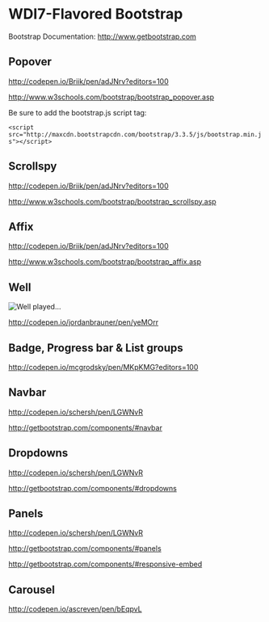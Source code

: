 # WDI7-Flavored Bootstrap

Bootstrap Documentation: http://www.getbootstrap.com

## Popover

http://codepen.io/Briik/pen/adJNrv?editors=100

http://www.w3schools.com/bootstrap/bootstrap_popover.asp

Be sure to add the bootstrap.js script tag:

`<script src="http://maxcdn.bootstrapcdn.com/bootstrap/3.3.5/js/bootstrap.min.js"></script>`


## Scrollspy

http://codepen.io/Briik/pen/adJNrv?editors=100

http://www.w3schools.com/bootstrap/bootstrap_scrollspy.asp


## Affix

http://codepen.io/Briik/pen/adJNrv?editors=100

http://www.w3schools.com/bootstrap/bootstrap_affix.asp


## Well

![Well played...](https://i.imgur.com/Wcbmf.jpg)

http://codepen.io/jordanbrauner/pen/yeMOrr


## Badge, Progress bar & List groups

http://codepen.io/mcgrodsky/pen/MKpKMG?editors=100


## Navbar

http://codepen.io/schersh/pen/LGWNvR

 http://getbootstrap.com/components/#navbar  


## Dropdowns

http://codepen.io/schersh/pen/LGWNvR

http://getbootstrap.com/components/#dropdowns  


## Panels

http://codepen.io/schersh/pen/LGWNvR

 http://getbootstrap.com/components/#panels  

 http://getbootstrap.com/components/#responsive-embed


## Carousel

http://codepen.io/ascreven/pen/bEqpvL
